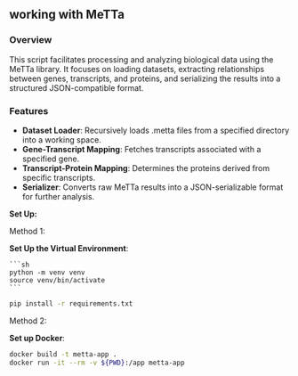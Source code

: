## working with MeTTa
### Overview
This script facilitates processing and analyzing biological data using the MeTTa library. It focuses on loading datasets, extracting relationships between genes, transcripts, and proteins, and serializing the results into a structured JSON-compatible format.

### Features
- **Dataset Loader**: Recursively loads .metta files from a specified directory into a working space.
- **Gene-Transcript Mapping**: Fetches transcripts associated with a specified gene.
- **Transcript-Protein Mapping**: Determines the proteins derived from specific transcripts.
- **Serializer**: Converts raw MeTTa results into a JSON-serializable format for further analysis.



**Set Up:**

Method 1:

**Set Up the Virtual Environment**:

    ```sh
    python -m venv venv
    source venv/bin/activate
    ```
   ```sh
   pip install -r requirements.txt
   ```

Method 2:

**Set up Docker**:
```sh
docker build -t metta-app .
docker run -it --rm -v ${PWD}:/app metta-app
```




